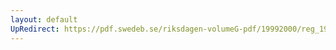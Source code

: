 ```yaml
---
layout: default
UpRedirect: https://pdf.swedeb.se/riksdagen-volumeG-pdf/19992000/reg_19992000/reg_19992000_0486.pdf
---
```

